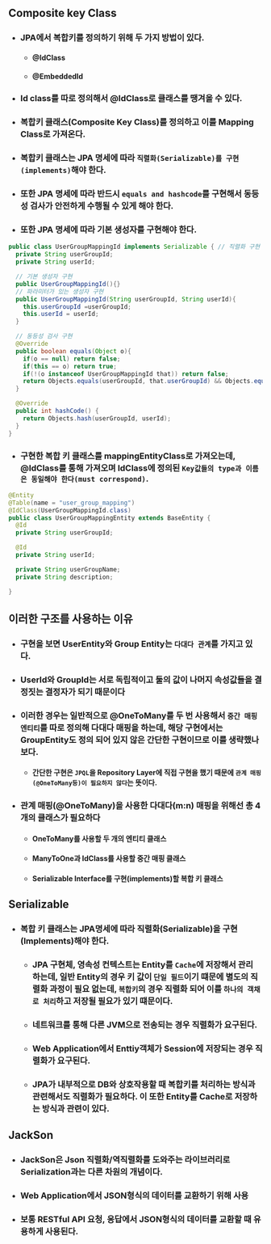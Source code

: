 ## Composite key Class

- ### JPA에서 복합키를 정의하기 위해 두 가지 방법이 있다.

  - #### @IdClass

  - #### @EmbeddedId

- ### Id class를 따로 정의해서 @IdClass로 클래스를 땡겨올 수 있다.

- ### 복합키 클래스(Composite Key Class)를 정의하고 이를 Mapping Class로 가져온다.

- ### 복합키 클래스는 JPA 명세에 따라 `직렬화(Serializable)를 구현(implements)`해야 한다.

- ### 또한 JPA 명세에 따라 반드시 `equals and hashcode`를 구현해서 동등성 검사가 안전하게 수행될 수 있게 해야 한다.

- ### 또한 JPA 명세에 따라 기본 생성자를 구현해야 한다.

```java
public class UserGroupMappingId implements Serializable { // 직렬화 구현
  private String userGroupId;
  private String userId;

  // 기본 생성자 구현
  public UserGroupMappingId(){}
  // 파라미터가 있는 생성자 구현
  public UserGroupMappingId(String userGroupId, String userId){
    this.userGroupId =userGroupId;
    this.userId = userId;
  }

  // 동등성 검사 구현
  @Override
  public boolean equals(Object o){
    if(o == null) return false;
    if(this == o) return true;
    if(!(o instanceof UserGroupMappingId that)) return false;
    return Objects.equals(userGroupId, that.userGroupId) && Objects.equals(userId, that.userId);
  }

  @Override
  public int hashCode() {
    return Objects.hash(userGroupId, userId);
  }
}
```

- ### 구현한 복합 키 클래스를 mappingEntityClass로 가져오는데, @IdClass를 통해 가져오며 IdClass에 정의된 `Key값들의 type과 이름은 동일해야 한다(must correspond)`.

```java
@Entity
@Table(name = "user_group_mapping")
@IdClass(UserGroupMappingId.class)
public class UserGroupMappingEntity extends BaseEntity {
  @Id
  private String userGroupId;

  @Id
  private String userId;

  private String userGroupName;
  private String description;

}
```

## 이러한 구조를 사용하는 이유

- ### 구현을 보면 UserEntity와 Group Entity는 `다대다 관계`를 가지고 있다.

- ### UserId와 GroupId는 서로 독립적이고 둘의 값이 나머지 속성값들을 결정짓는 결정자가 되기 때문이다

- ### 이러한 경우는 일반적으로 @OneToMany를 두 번 사용해서 `중간 매핑 엔티티`를 따로 정의해 다대다 매핑을 하는데, 해당 구현에서는 GroupEntity도 정의 되어 있지 않은 간단한 구현이므로 이를 생략했나보다.

  - #### 간단한 구현은 `JPQL`을 Repository Layer에 직접 구현을 했기 때문에 `관계 매핑(@OneToMany등)이 필요하지 않다`는 뜻이다.

- ### 관계 매핑(@OneToMany)을 사용한 다대다(m:n) 매핑을 위해선 총 4개의 클래스가 필요하다

  - #### OneToMany를 사용할 두 개의 엔티티 클래스

  - #### ManyToOne과 IdClass를 사용할 중간 매핑 클래스

  - #### Serializable Interface를 구현(implements)할 복합 키 클래스

## Serializable

- ### 복합 키 클래스는 JPA명세에 따라 직렬화(Serializable)을 구현(Implements)해야 한다.

  - ### JPA 구현체, 영속성 컨텍스트는 Entity를 `Cache`에 저장해서 관리 하는데, 일반 Entity의 경우 키 값이 `단일 필드`이기 떄문에 별도의 직렬화 과정이 필요 없는데, `복합키`의 경우 직렬화 되어 이를 `하나의 객채로 처리`하고 저장될 필요가 있기 떄문이다.

  - ### 네트워크를 통해 다른 JVM으로 전송되는 경우 직렬화가 요구된다.

  - ### Web Application에서 Enttiy객체가 Session에 저장되는 경우 직렬화가 요구된다.

  - ### JPA가 내부적으로 DB와 상호작용할 때 복합키를 처리하는 방식과 관련해서도 직렬화가 필요하다. 이 또한 Entity를 Cache로 저장하는 방식과 관련이 있다.

## JackSon

- ### JackSon은 Json 직렬화/역직렬화를 도와주는 라이브러리로 Serialization과는 다른 차원의 개념이다.

- ### Web Application에서 JSON형식의 데이터를 교환하기 위해 사용

- ### 보통 RESTful API 요청, 응답에서 JSON형식의 데이터를 교환할 때 유용하게 사용된다.
